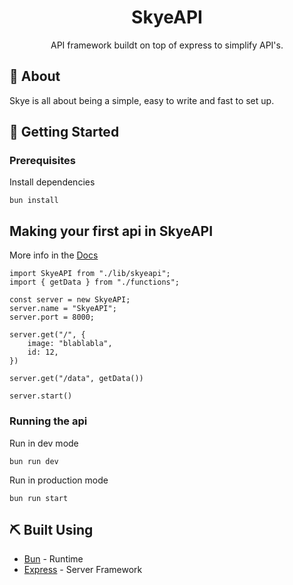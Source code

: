 <!-- <p align="center">
  <a href="" rel="noopener">
 <img width=200px height=200px src="https://i.imgur.com/6wj0hh6.jpg" alt="Project logo"></a>
</p> -->

<h1 align="center">SkyeAPI</h1>

<p align="center"> API framework buildt on top of express to simplify API's.
    <br> 
</p>

## 🧐 About <a name = "about"></a>

Skye is all about being a simple, easy to write and fast to set up.

## 🏁 Getting Started <a name = "getting_started"></a>

### Prerequisites

Install dependencies

```
bun install
```

## Making your first api in SkyeAPI

More info in the [Docs]()

```
import SkyeAPI from "./lib/skyeapi";
import { getData } from "./functions";

const server = new SkyeAPI;
server.name = "SkyeAPI";
server.port = 8000;

server.get("/", {
    image: "blablabla",
    id: 12,
})

server.get("/data", getData())

server.start()
```


### Running the api

Run in dev mode

```
bun run dev
```

Run in production mode

```
bun run start
```


## ⛏️ Built Using <a name = "built_using"></a>

- [Bun](https://bun.sh/) - Runtime
- [Express](https://expressjs.com/) - Server Framework
